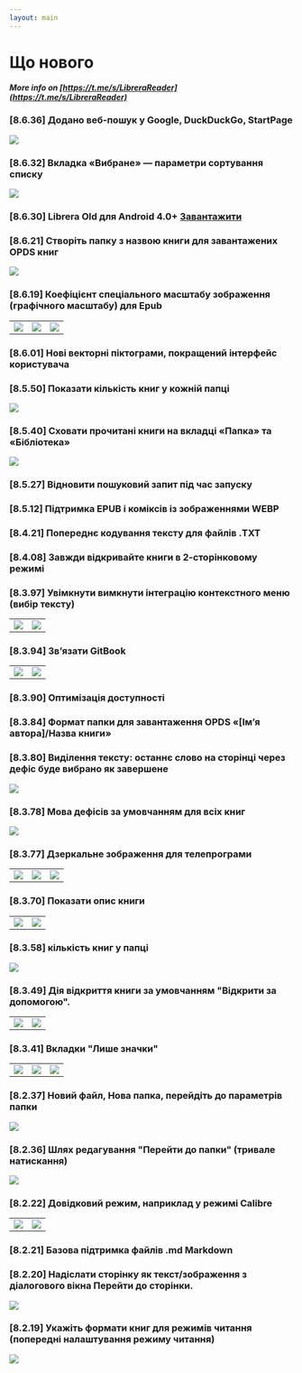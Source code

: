 ```yaml
---
layout: main
---
```


# Що нового

<b><i>More info on [https://t.me/s/LibreraReader](https://t.me/s/LibreraReader)</i></b>



### [8.6.36] Додано веб-пошук у Google, DuckDuckGo, StartPage
<img class="i" src="8.6.36.png" />


### [8.6.32] Вкладка «Вибране» — параметри сортування списку
<img class="i" src="8.6.32.png" />

### [8.6.30] Librera Old для Android 4.0+ [Завантажити](https://github.com/foobnix/LibreraReader/releases/)
### [8.6.21] Створіть папку з назвою книги для завантажених OPDS книг
<img class="i" src="8.6.21.png" />

### [8.6.19] Коефіцієнт спеціального масштабу зображення (графічного масштабу) для Epub

||||
|-|-|-|
|![](8.6.19a.png)|![](8.6.19.png)|![](8.6.19b.png)|

### [8.6.01] Нові векторні піктограми, покращений інтерфейс користувача
### [8.5.50] Показати кількість книг у кожній папці
<img class="i" src="8.5.50.png" />

### [8.5.40] Сховати прочитані книги на вкладці «Папка» та «Бібліотека»
<img class="i" src="8.5.40.png" />


### [8.5.27] Відновити пошуковий запит під час запуску

### [8.5.12] Підтримка EPUB і коміксів із зображеннями WEBP
### [8.4.21] Попереднє кодування тексту для файлів .TXT
### [8.4.08] Завжди відкривайте книги в 2-сторінковому режимі

### [8.3.97] Увімкнути вимкнути інтеграцію контекстного меню (вибір тексту)
|||
|-|-|
|![](8.3.97a.png)|![](8.3.97b.png)|

### [8.3.94] Зв’язати GitBook

|||
|-|-|
|![](8.3.94a.png)|![](8.3.94b.png)|

### [8.3.90] Оптимізація доступності

### [8.3.84] Формат папки для завантаження OPDS «[Ім’я автора]/Назва книги»

### [8.3.80] Виділення тексту: останнє слово на сторінці через дефіс буде вибрано як завершене

<img class="i" src="8.3.80.png" />

### [8.3.78] Мова дефісів за умовчанням для всіх книг

<img class="i" src="8.3.78.png" />

### [8.3.77] Дзеркальне зображення для телепрограми

||||
|-|-|-|
|![](8.3.77c.jpg)|![](8.3.77a.jpg)|![](8.3.77b.jpg)|

### [8.3.70] Показати опис книги

|||
|-|-|
|![](8.3.70a.jpg)|![](8.3.70b.jpg)|


### [8.3.58] кількість книг у папці

<img class="i" src="8.3.58.jpg" />

### [8.3.49] Дія відкриття книги за умовчанням &quot;Відкрити за допомогою&quot;.

|||
|-|-|
|![](8.3.49a.jpg)|![](8.3.49b.jpg)|


### [8.3.41] Вкладки &quot;Лише значки&quot;

||||
|-|-|-|
|![](8.3.41a.jpg)|![](8.3.41b.jpg)|![](8.3.41c.jpg)|


### [8.2.37] Новий файл, Нова папка, перейдіть до параметрів папки

<img class="i" src="8.2.37.jpg" />

### [8.2.36] Шлях редагування &quot;Перейти до папки&quot; (тривале натискання)

<img class="i" src="8.2.36.jpg" />


### [8.2.22] Довідковий режим, наприклад у режимі Calibre

|||
|-|-|
|![](8.2.22a.jpg)|![](8.2.22b.jpg)|

### [8.2.21] Базова підтримка файлів .md Markdown

### [8.2.20] Надіслати сторінку як текст/зображення з діалогового вікна Перейти до сторінки.

<img class="i" src="8.2.20.jpg" />

### [8.2.19] Укажіть формати книг для режимів читання (попередні налаштування режиму читання)

<img class="i" src="8.2.19.jpg" />
